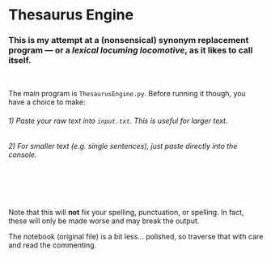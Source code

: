 # Thesaurus Engine
### This is my attempt at a (nonsensical) synonym replacement program — or a *lexical locuming locomotive*, as it likes to call itself.

<br/>

The main program is `ThesaurusEngine.py`. Before running it though, you have a choice to make:
###### 1) Paste your raw text into `input.txt`. This is useful for larger text.
###### 2) For smaller text (e.g. single sentences), just paste directly into the console.

<br/>
<br/>
<br/>

Note that this will **not** fix your spelling, punctuation, or spelling. In fact, these will only be made worse and may break the output.

The notebook (original file) is a bit less... polished, so traverse that with care and read the commenting.
